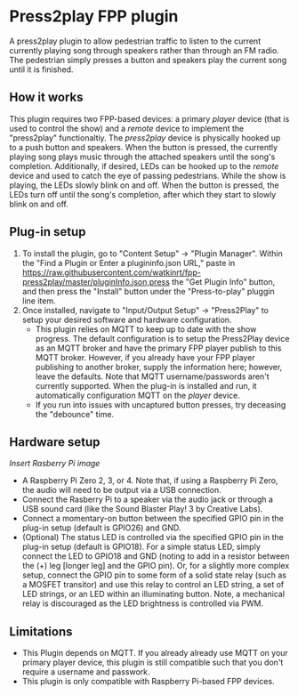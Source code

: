 # Press2play FPP plugin

A press2play plugin to allow pedestrian traffic to listen to the current currently playing song through speakers rather than through an FM radio. The pedestrian simply presses a button and speakers play the current song until it is finished.

## How it works

This plugin requires two FPP-based devices: a primary *player* device (that is used to control the show) and a *remote* device to implement the "press2play" functionaltiy. The *press2play* device is physically hooked up to a push button and speakers. When the button is pressed, the currently playing song plays music through the attached speakers until the song's completion. Additionally, if desired, LEDs can be hooked up to the *remote* device and used to catch the eye of passing pedestrians. While the show is playing, the LEDs slowly blink on and off. When the button is pressed, the LEDs turn off until the song's completion, after which they start to slowly blink on and off. 

## Plug-in setup
1. To install the plugin, go to "Content Setup" -> "Plugin Manager". Within the "Find a Plugin or Enter a plugininfo.json URL," paste in https://raw.githubusercontent.com/watkinrt/fpp-press2play/master/pluginInfo.json,press the "Get Plugin Info" button, and then press the "Install" button under the "Press-to-play" pluggin line item.
2. Once installed, navigate to "Input/Output Setup" -> "Press2Play" to setup your desired software and hardware configuration. 
    - This plugin relies on MQTT to keep up to date with the show progress. The default configuration is to setup the Press2Play device as an MQTT broker and have the primary FPP player publish to this MQTT broker. However, if you already have your FPP player publishing to another broker, supply the information here; however, leave the defaults. Note that MQTT username/passwords aren't currently supported. When the plug-in is installed and run, it automatically configuration MQTT on the *player* device.
    - If you run into issues with uncaptured button presses, try deceasing the "debounce" time.

## Hardware setup

*Insert Rasberry Pi image*

- A Raspberry Pi Zero 2, 3, or 4. Note that, if using a Raspberry Pi Zero, the audio will need to be output via a USB connection.
- Connect the Rasberry Pi to a speaker via the audio jack or through a USB sound card (like the Sound Blaster Play! 3 by Creative Labs).
- Connect a momentary-on button between the specified GPIO pin in the plug-in setup (default is GPIO26) and GND.
- (Optional) The status LED is controlled via the specified GPIO pin in the plug-in setup (default is GPIO18). For a simple status LED, simply connect the LED to GPIO18 and GND (noting to add in a resistor between the (+) leg [longer leg] and the GPIO pin). Or, for a slightly more complex setup, connect the GPIO pin to some form of a solid state relay (such as a MOSFET transitor) and use this relay to control an LED string, a set of LED strings, or an LED within an illuminating button. Note, a mechanical relay is discouraged as the LED brightness is controlled via PWM.

## Limitations

- This Plugin depends on MQTT. If you already already use MQTT on your primary player device, this plugin is still compatible such that you don't require a username and passwork.
- This plugin is only compatible with Raspberry Pi-based FPP devices.
